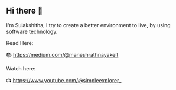 ## Hi there 👋

I'm Sulakshitha, I try to create a better environment to live, by using software technology.

Read Here:

📚 https://medium.com/@maneshrathnayakeit


Watch here:

📺 https://www.youtube.com/@simpleexplorer_



